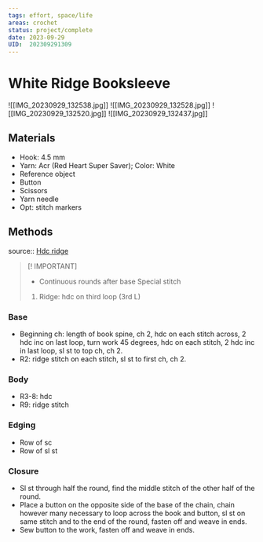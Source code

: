 ```yaml
---
tags: effort, space/life
areas: crochet 
status: project/complete
date: 2023-09-29
UID:  202309291309
---
```


# White Ridge Booksleeve

![[IMG_20230929_132538.jpg]]
![[IMG_20230929_132528.jpg]]
![[IMG_20230929_132520.jpg]]
![[IMG_20230929_132437.jpg]]

## Materials
- Hook: 4.5 mm
- Yarn: Acr (Red Heart Super Saver); Color: White
- Reference object
- Button
- Scissors
- Yarn needle
- Opt: stitch markers
## Methods
source:: [Hdc ridge](https://youtu.be/JBQSCsZVQWY)

> [! IMPORTANT] 
>  - Continuous rounds after base 
> Special stitch
>1. Ridge: hdc on third loop (3rd L)

### Base
- Beginning ch: length of book spine, ch 2, hdc on each stitch across, 2 hdc inc on last loop, turn work 45 degrees, hdc on each stitch, 2 hdc inc in last loop, sl st to top ch, ch 2.
- R2: ridge stitch on each stitch, sl st to first ch, ch 2.
### Body
- R3-8: hdc
- R9: ridge stitch

### Edging
- Row of sc
- Row of sl st

### Closure
- Sl st through half the round, find the middle stitch of the other half of the round.
- Place a button on the opposite side of the base of the chain, chain however many necessary to loop across the book and button, sl st on same stitch and to the end of the round, fasten off and weave in ends.
- Sew button to the work, fasten off and weave in ends.